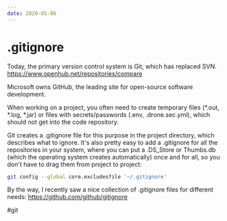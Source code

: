 ```yaml
---
date: 2020-05-06
---
```


# .gitignore

Today, the primary version control system is Git, which has replaced SVN.
https://www.openhub.net/repositories/compare

Microsoft owns GitHub, the leading site for open-source software development.

When working on a project, you often need to create temporary files (*.out, *.log, *.jar) or files with secrets/passwords (.env, .drone.sec.yml), which should not get into the code repository.

Git creates a .gitignore file for this purpose in the project directory, which describes what to ignore.
It's also pretty easy to add a .gitignore for all the repositories in your system, where you can put a .DS_Store or Thumbs.db (which the operating system creates automatically) once and for all, so you don't have to drag them from project to project:

```bash
git config --global core.excludesfile '~/.gitignore'
```

By the way, I recently saw a nice collection of .gitignore files for different needs:
https://github.com/github/gitignore

#git
